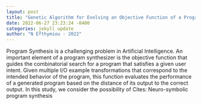 ```yaml
--- 
layout: post 
title: "Genetic Algorithm for Evolving an Objective Function of a Program Synthesizer" 
date: 2022-06-27 23:23:24 -0400 
categories: jekyll update 
author: "N Efthymiou - 2022" 
--- 
```

Program Synthesis is a challenging problem in Artificial Intelligence. An important element of a program synthesizer is the objective function that guides the combinatorial search for a program that satisfies a given user intent. Given multiple I/O example transformations that correspond to the intended behavior of the program, this function evaluates the performance of a generated program based on the distance of its output to the correct output. In this study, we consider the possibility of Cites: Neuro-symbolic program synthesis
